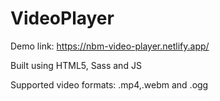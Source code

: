 # VideoPlayer
Demo link: https://nbm-video-player.netlify.app/

Built using HTML5, Sass and JS

Supported video formats: .mp4,.webm and .ogg
